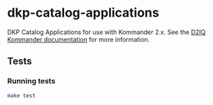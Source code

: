 # dkp-catalog-applications

DKP Catalog Applications for use with Kommander 2.x. See the [D2IQ Kommander documentation](https://docs.d2iq.com/dkp/kommander/) for more information.

## Tests

### Running tests

```bash
make test
```

